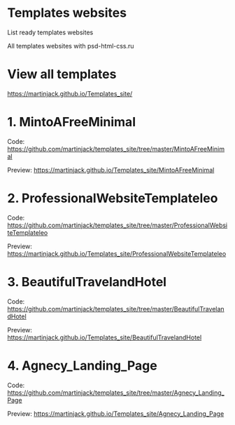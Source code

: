 # Templates websites

List ready templates websites

All templates websites with psd-html-css.ru

# View all templates 
https://martinjack.github.io/Templates_site/

# 1. MintoAFreeMinimal
Code: https://github.com/martinjack/templates_site/tree/master/MintoAFreeMinimal

Preview: https://martinjack.github.io/Templates_site/MintoAFreeMinimal
# 2. ProfessionalWebsiteTemplateleo
Code: https://github.com/martinjack/templates_site/tree/master/ProfessionalWebsiteTemplateleo

Preview: https://martinjack.github.io/Templates_site/ProfessionalWebsiteTemplateleo

# 3. BeautifulTravelandHotel
Code: https://github.com/martinjack/templates_site/tree/master/BeautifulTravelandHotel

Preview: https://martinjack.github.io/Templates_site/BeautifulTravelandHotel

# 4. Agnecy_Landing_Page
Code: https://github.com/martinjack/templates_site/tree/master/Agnecy_Landing_Page

Preview: https://martinjack.github.io/Templates_site/Agnecy_Landing_Page

